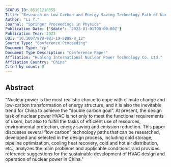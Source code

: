 ```yaml
---
SCOPUS_ID: 85161218355
Title: "Research on Low Carbon and Energy Saving Technology Path of Nuclear Power HVAC System"
Author: "Li Y."
Journal: "Springer Proceedings in Physics"
Publication Date: {'$date': '2023-01-01T00:00:00Z'}
Publication Year: 2023
DOI: "10.1007/978-981-19-8899-8_12"
Source Type: "Conference Proceeding"
Document Type: "cp"
Document Type Description: "Conference Paper"
Affliation: "Hualong International Nuclear Power Technology Co. Ltd."
Affliation Country: "China"
Cited by count: 0
---
```


## Abstract
"Nuclear power is the most realistic choice to cope with climate change and low-carbon transformation of energy structure, and it is also the inevitable trend for China to achieve the “double carbon goal”. At present, the design task of nuclear power HVAC is not only to meet the functional requirements of users, but also to fulfill the tasks of efficient use of resources, environmental protection, energy saving and emission reduction. This paper discusses several “low carbon” technology paths that can be researched, developed and selected in the design process, including cold storage, pipeline optimization, cooling heat recovery, cold and hot air distribution, etc., analyzes the main problems and applicable conditions, and provides reference suggestions for the sustainable development of HVAC design and operation of nuclear power in China."
